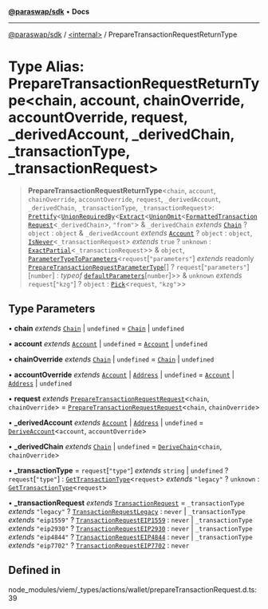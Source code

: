 [**@paraswap/sdk**](../../README.md) • **Docs**

***

[@paraswap/sdk](../../globals.md) / [\<internal\>](../README.md) / PrepareTransactionRequestReturnType

# Type Alias: PrepareTransactionRequestReturnType\<chain, account, chainOverride, accountOverride, request, _derivedAccount, _derivedChain, _transactionType, _transactionRequest\>

> **PrepareTransactionRequestReturnType**\<`chain`, `account`, `chainOverride`, `accountOverride`, `request`, `_derivedAccount`, `_derivedChain`, `_transactionType`, `_transactionRequest`\>: [`Prettify`](Prettify.md)\<[`UnionRequiredBy`](UnionRequiredBy.md)\<[`Extract`](Extract.md)\<[`UnionOmit`](UnionOmit.md)\<[`FormattedTransactionRequest`](FormattedTransactionRequest.md)\<`_derivedChain`\>, `"from"`\> & `_derivedChain` *extends* [`Chain`](Chain.md) ? `object` : `object` & `_derivedAccount` *extends* [`Account`](Account.md) ? `object` : `object`, [`IsNever`](IsNever.md)\<`_transactionRequest`\> *extends* `true` ? `unknown` : [`ExactPartial`](ExactPartial.md)\<`_transactionRequest`\>\> & `object`, [`ParameterTypeToParameters`](ParameterTypeToParameters.md)\<`request`\[`"parameters"`\] *extends* readonly [`PrepareTransactionRequestParameterType`](PrepareTransactionRequestParameterType.md)[] ? `request`\[`"parameters"`\]\[`number`\] : *typeof* [`defaultParameters`](../variables/defaultParameters.md)\[`number`\]\>\> & `unknown` *extends* `request`\[`"kzg"`\] ? `object` : [`Pick`](Pick.md)\<`request`, `"kzg"`\>\>

## Type Parameters

• **chain** *extends* [`Chain`](Chain.md) \| `undefined` = [`Chain`](Chain.md) \| `undefined`

• **account** *extends* [`Account`](Account.md) \| `undefined` = [`Account`](Account.md) \| `undefined`

• **chainOverride** *extends* [`Chain`](Chain.md) \| `undefined` = [`Chain`](Chain.md) \| `undefined`

• **accountOverride** *extends* [`Account`](Account.md) \| [`Address`](Address.md) \| `undefined` = [`Account`](Account.md) \| [`Address`](Address.md) \| `undefined`

• **request** *extends* [`PrepareTransactionRequestRequest`](PrepareTransactionRequestRequest.md)\<`chain`, `chainOverride`\> = [`PrepareTransactionRequestRequest`](PrepareTransactionRequestRequest.md)\<`chain`, `chainOverride`\>

• **_derivedAccount** *extends* [`Account`](Account.md) \| [`Address`](Address.md) \| `undefined` = [`DeriveAccount`](DeriveAccount.md)\<`account`, `accountOverride`\>

• **_derivedChain** *extends* [`Chain`](Chain.md) \| `undefined` = [`DeriveChain`](DeriveChain.md)\<`chain`, `chainOverride`\>

• **_transactionType** = `request`\[`"type"`\] *extends* `string` \| `undefined` ? `request`\[`"type"`\] : [`GetTransactionType`](GetTransactionType.md)\<`request`\> *extends* `"legacy"` ? `unknown` : [`GetTransactionType`](GetTransactionType.md)\<`request`\>

• **_transactionRequest** *extends* [`TransactionRequest`](TransactionRequest.md) = `_transactionType` *extends* `"legacy"` ? [`TransactionRequestLegacy`](TransactionRequestLegacy.md) : `never` \| `_transactionType` *extends* `"eip1559"` ? [`TransactionRequestEIP1559`](TransactionRequestEIP1559.md) : `never` \| `_transactionType` *extends* `"eip2930"` ? [`TransactionRequestEIP2930`](TransactionRequestEIP2930.md) : `never` \| `_transactionType` *extends* `"eip4844"` ? [`TransactionRequestEIP4844`](TransactionRequestEIP4844.md) : `never` \| `_transactionType` *extends* `"eip7702"` ? [`TransactionRequestEIP7702`](TransactionRequestEIP7702.md) : `never`

## Defined in

node\_modules/viem/\_types/actions/wallet/prepareTransactionRequest.d.ts:39
